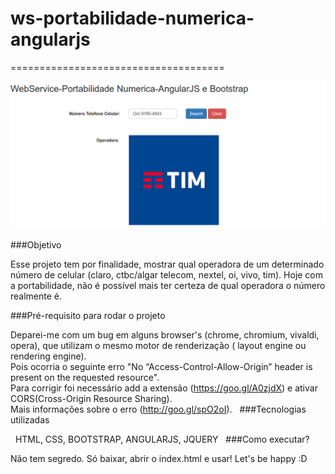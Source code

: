 # ws-portabilidade-numerica-angularjs
=====================================

<div><img alt="print" src="img/print.png" /></div>

###Objetivo

Esse projeto tem por finalidade, mostrar qual operadora de um determinado número de celular (claro, ctbc/algar telecom, nextel, oi, vivo, tim).
Hoje com a portabilidade, não é possível mais ter certeza de qual operadora o número realmente é.


###Pré-requisito para rodar o projeto

Deparei-me com um bug em alguns browser's (chrome, chromium, vivaldi, opera), que utilizam o mesmo motor de renderização ( layout engine ou rendering engine).<br>
Pois ocorria o seguinte erro "No “Access-Control-Allow-Origin” header is present on the requested resource".<br>
Para corrigir foi necessário add a extensão (https://goo.gl/A0zjdX) e ativar CORS(Cross-Origin Resource Sharing).<br>
Mais informações sobre o erro (http://goo.gl/spO2oI).
			 
###Tecnologias utilizadas

  HTML, CSS, BOOTSTRAP, ANGULARJS, JQUERY
			 
###Como executar?

Não tem segredo. Só baixar, abrir o index.html e usar! 
Let's be happy :D
		 

